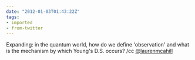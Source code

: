 ```yaml
---
date: "2012-01-03T01:43:22Z"
tags:
- imported
- from-twitter
---
```

Expanding: in the quantum world, how do we define 'observation' and what is the mechanism by which Young's D.S. occurs? /cc [@laurenmcahill](https://twitter.com/laurenmcahill)

